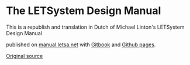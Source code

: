 

# The LETSystem Design Manual

This is a republish and translation in Dutch of Michael Linton's LETSystem Design Manual

published on [manual.letsa.net](http://manual.letsa.net)
with [Gitbook](https://www.gitbook.com/) and [Github pages](https://pages.github.com/).

[Original source](http://archive.lets.net/gmlet/design/home.html)
